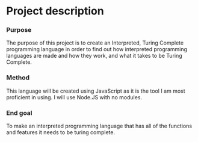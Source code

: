 # Project description

### Purpose
The purpose of this project is to create an Interpreted, Turing Complete programming language in order to find out how interpreted programming languages are made and how they work, and what it takes to be Turing Complete.

### Method
This language will be created using JavaScript as it is the tool I am most proficient in using. I will use Node.JS with no modules.

### End goal
To make an interpreted programming language that has all of the functions and features it needs to be turing complete.
